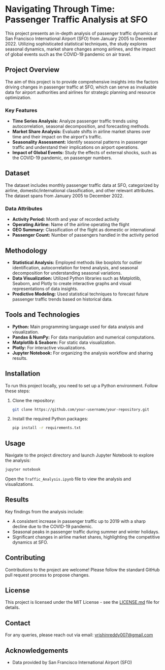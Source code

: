 
# Navigating Through Time: Passenger Traffic Analysis at SFO

This project presents an in-depth analysis of passenger traffic dynamics at San Francisco International Airport (SFO) from January 2005 to December 2022. Utilizing sophisticated statistical techniques, the study explores seasonal dynamics, market share changes among airlines, and the impact of global events such as the COVID-19 pandemic on air travel.

## Project Overview

The aim of this project is to provide comprehensive insights into the factors driving changes in passenger traffic at SFO, which can serve as invaluable data for airport authorities and airlines for strategic planning and resource optimization.

### Key Features

- **Time Series Analysis:** Analyze passenger traffic trends using autocorrelation, seasonal decomposition, and forecasting methods.
- **Market Share Analysis:** Evaluate shifts in airline market shares over time and their impact on the airport's traffic.
- **Seasonality Assessment:** Identify seasonal patterns in passenger traffic and understand their implications on airport operations.
- **Impact of Global Events:** Study the effects of external shocks, such as the COVID-19 pandemic, on passenger numbers.

## Dataset

The dataset includes monthly passenger traffic data at SFO, categorized by airline, domestic/international classification, and other relevant attributes. The dataset spans from January 2005 to December 2022.

### Data Attributes

- **Activity Period:** Month and year of recorded activity
- **Operating Airline:** Name of the airline operating the flight
- **GEO Summary:** Classification of the flight as domestic or international
- **Passenger Count:** Number of passengers handled in the activity period

## Methodology

- **Statistical Analysis:** Employed methods like boxplots for outlier identification, autocorrelation for trend analysis, and seasonal decomposition for understanding seasonal variations.
- **Data Visualization:** Utilized Python libraries such as Matplotlib, Seaborn, and Plotly to create interactive graphs and visual representations of data insights.
- **Predictive Modeling:** Used statistical techniques to forecast future passenger traffic trends based on historical data.

## Tools and Technologies

- **Python:** Main programming language used for data analysis and visualization.
- **Pandas & NumPy:** For data manipulation and numerical computations.
- **Matplotlib & Seaborn:** For static data visualization.
- **Plotly:** For interactive visualizations.
- **Jupyter Notebook:** For organizing the analysis workflow and sharing results.


## Installation

To run this project locally, you need to set up a Python environment. Follow these steps:

1. Clone the repository:
   ```bash
   git clone https://github.com/your-username/your-repository.git
   ```
2. Install the required Python packages:
   ```bash
   pip install -r requirements.txt
   ```

## Usage

Navigate to the project directory and launch Jupyter Notebook to explore the analysis:

```bash
jupyter notebook
```

Open the `Traffic_Analysis.ipynb` file to view the analysis and visualizations.

## Results

Key findings from the analysis include:
- A consistent increase in passenger traffic up to 2019 with a sharp decline due to the COVID-19 pandemic.
- Seasonal peaks in passenger traffic during summer and winter holidays.
- Significant changes in airline market shares, highlighting the competitive dynamics at SFO.

## Contributing

Contributions to the project are welcome! Please follow the standard GitHub pull request process to propose changes.

## License

This project is licensed under the MIT License - see the [LICENSE.md](LICENSE.md) file for details.

## Contact

For any queries, please reach out via email: vrishinreddy007@gmail.com

## Acknowledgements


- Data provided by San Francisco International Airport (SFO)
```

